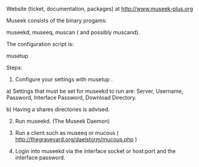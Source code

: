 Website (ticket, documentation, packages) at http://www.museek-plus.org

Museek consists of the binary progams: 

museekd, museeq, muscan ( and possibly muscand).

The configuration script is:

musetup

Steps:

1) Configure your settings with musetup .

 a) Settings that must be set for museekd to run are:
    Server, Username, Password, Interface Password, Download Directory.

 b) Having a shares directories is advised.

2) Run museekd. (The Museek Daemon)

3) Run a client such as museeq or mucous ( http://thegraveyard.org/daelstorm/mucous.php )

4) Login into museekd via the interface socket or host:port and the interface password.
